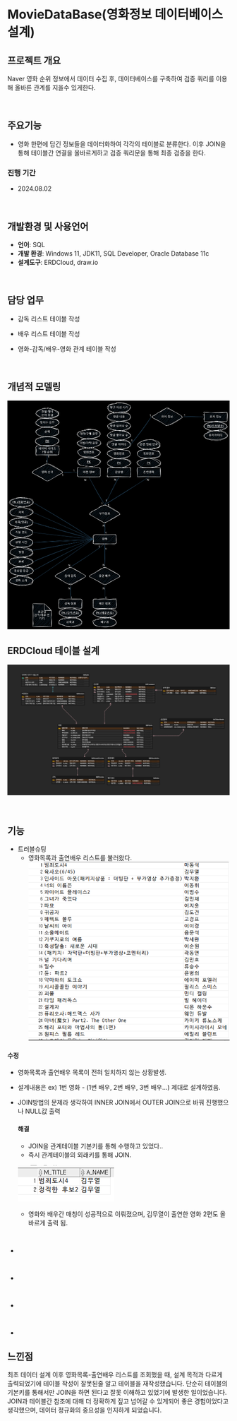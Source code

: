 # MovieDataBase(영화정보 데이터베이스 설계)

## 프로젝트 개요
Naver 영화 순위 정보에서 데이터 수집 후, 데이터베이스를 구축하여 검증 쿼리를 이용해 올바른 관계를 지을수 있게한다.

<br>

## 주요기능
- 영화 한편에 담긴 정보들을 데이터화하여 각각의 테이블로 분류한다. 이후 JOIN을 통해 테이블간 연결을 올바르게하고 검증 쿼리문을 통해 최종 검증을 한다.

 ### 진행 기간
- 2024.08.02
  
<br>

## 개발환경 및 사용언어
- **언어**: SQL 
- **개발 환경**: Windows 11, JDK11, SQL Developer, Oracle Database 11c
- **설계도구**: ERDCloud, draw.io


<br>

## 담당 업무
- 감독 리스트 테이블 작성
- 배우 리스트 테이블 작성
- 영화-감독/배우-영화 관계 테이블 작성

  <br>
## 개념적 모델링
![개념모델링](https://github.com/im9613/MovieDataBase/blob/main/model/개념적%20모델링.png)

## ERDCloud 테이블 설계
![erd테이블](https://github.com/im9613/MovieDataBase/blob/main/model/NaverMovieERDCloud.png)

  <br>
  
## 기능
- 트러블슈팅
  - 영화목록과 출연배우 리스트를 불러왔다.
![영화-배우](https://github.com/im9613/MovieDataBase/blob/main/model/movieActor.png)
#### 수정
- 영화목록과 출연배우 목록이 전혀 일치하지 않는 상황발생.
- 설계내용은 ex) 1번 영화 - (1번 배우, 2번 배우, 3번 배우...) 제대로 설계하였음.
- JOIN방법의 문제라 생각하여 INNER JOIN에서 OUTER JOIN으로 바꿔 진행했으나 NULL값 출력
  #### 해결
  - JOIN을 관계테이블 기본키를 통해 수행하고 있었다..
  - 즉시 관계테이블의 외래키를 통해 JOIN.
   
   ![결과](https://github.com/im9613/MovieDataBase/blob/main/model/result.png)
  - 영화와 배우간 매칭이 성공적으로 이뤄졌으며, 김무열이 출연한 영화 2편도 올바르게 출력 됨.
<br>

- 

<br>


- 
<br>


- 

<br>


- 
## 느낀점
최초 데이터 설계 이후 영화목록-출연배우 리스트를 조회했을 때, 설계 목적과 다르게 출력되었기에 테이블 작성이 잘못된줄 알고 테이블을 재작성했습니다. 단순히 테이블의 기본키를 통해서만 JOIN을 하면 된다고 잘못 이해하고 있었기에 발생한 일이었습니다.
JOIN과 테이블간 참조에 대해 더 정확하게 짚고 넘어갈 수 있게되어 좋은 경험이었다고 생각했으며, 데이터 정규화의 중요성을 인지하게 되었습니다.
